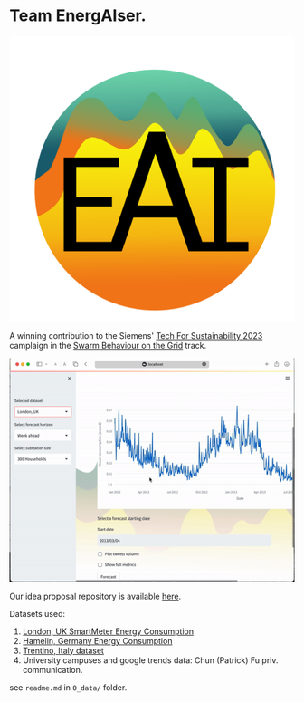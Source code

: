 # Team EnergAIser.

![](img/logo.jpg)


A winning contribution to the Siemens' [Tech For Sustainability 2023](https://ecosystem.siemens.com/techforsustainability/campaign/overview) camplaign in the   [Swarm Behaviour on the Grid](https://ecosystem.siemens.com/techforsustainability/swarm-behaviour-on-the-grid/overview) track. 


![](img/demo.gif)


Our idea proposal repository is available [here](https://github.com/SergeiDBykov/siemens_swarm).

Datasets used:
1. [London, UK SmartMeter Energy Consumption](https://data.london.gov.uk/dataset/smartmeter-energy-use-data-in-london-households)
2. [Hamelin, Germany Energy Consumption](https://www.nature.com/articles/s41597-022-01156-1)
3. [Trentino, Italy dataset](https://www.nature.com/articles/sdata201555)
4. University campuses and google trends data: Chun (Patrick) Fu priv. communication.

see `readme.md` in `0_data/` folder.
